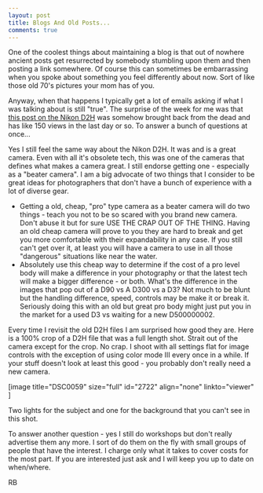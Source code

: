 ```yaml
---
layout: post
title: Blogs And Old Posts...
comments: true
---
```

One of the coolest things about maintaining a blog is that out of nowhere ancient posts get resurrected by somebody stumbling upon them and then posting a link somewhere. Of course this can sometimes be embarrassing when you spoke about something you feel differently about now. Sort of like those old 70's pictures your mom has of you.

Anyway, when that happens I typically get a lot of emails asking if what I was talking about is still "true". The surprise of the week for me was that <a href="http://photo.rwboyer.com/2010/02/17/beater-camera-follow-up-nikon-d2h-the-beast/">this post on the Nikon D2H</a> was somehow brought back from the dead and has like 150 views in the last day or so. To answer a bunch of questions at once...

Yes I still feel the same way about the Nikon D2H. It was and is a great camera. Even with all it's obsolete tech, this was one of the cameras that defines what makes a camera great. I still endorse getting one - especially as a "beater camera". I am a big advocate of two things that I consider to be great ideas for photographers that don't have a bunch of experience with a lot of diverse gear.
<ul>
	<li>Getting a old, cheap, "pro" type camera as a beater camera will do two things - teach you not to be so scared with you brand new camera. Don't abuse it but for sure USE THE CRAP OUT OF THE THING. Having an old cheap camera will prove to you they are hard to break and get you more comfortable with their expandability in any case. If you still can't get over it, at least you will have a camera to use in all those "dangerous" situations like near the water.</li>
	<li>Absolutely use this cheap way to determine if the cost of a pro level body will make a difference in your photography or that the latest tech will make a bigger difference - or both. What's the difference in the images that pop out of a D90 vs A D300 vs a D3? Not much to be blunt but the handling difference, speed, controls may be make it or break it. Seriously doing this with an old but great pro body might just put you in the market for a used D3 vs waiting for a new D500000002.</li>
</ul>
Every time I revisit the old D2H files I am surprised how good they are. Here is a 100% crop of a D2H file that was a full length shot. Strait out of the camera except for the crop. No crap. I shoot with all settings flat for image controls with the exception of using color mode III every once in a while. If your stuff doesn't look at least this good - you probably don't really need a new camera.

[image title="DSC0059" size="full" id="2722" align="none" linkto="viewer" ]

Two lights for the subject and one for the background that you can't see in this shot.

To answer another question - yes I still do workshops but don't really advertise them any more. I sort of do them on the fly with small groups of people that have the interest. I charge only what it takes to cover costs for the most part. If you are interested just ask and I will keep you up to date on when/where.

RB